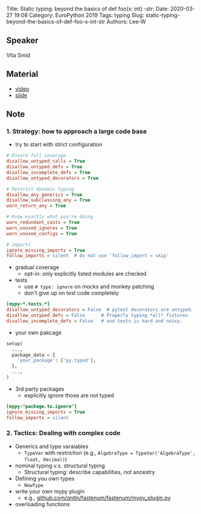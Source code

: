 Title: Static typing: beyond the basics of def foo(x: int) -str:
Date: 2020-03-27 19:08
Category: EuroPython 2019
Tags: typing
Slug: static-typing-beyond-the-basics-of-def-foo-x-int-str
Authors: Lee-W

## Speaker
Vita Smid

## Material
* [video](https://www.youtube.com/watch?v=UQo-ebJk4a4&feature=youtu.be)
* [slide](https://qntln.github.io/europython2019/#/)

## Note

### 1. Strategy: how to approach a large code base
* try to start with strict configuration

```ini
# Ensure full coverage
disallow_untyped_calls = True
disallow_untyped_defs = True
disallow_incomplete_defs = True
disallow_untyped_decorators = True

# Restrict dynamic typing
disallow_any_generics = True
disallow_subclassing_any = True
warn_return_any = True

# Know exactly what you're doing
warn_redundant_casts = True
warn_unused_ignores = True
warn_unused_configs = True

# imports
ignore_missing_imports = True
follow_imports = silent  # do not use 'follow_import = skip'
```

* gradual coverage
    * opt-in: only explicitly listed modules are checked
* tests
    * use `# type: ignore` on mocks and monkey patching
    * don't give up on test code completely

```ini
[mypy-*.tests.*]
disallow_untyped_decorators = False  # pytest decorators are untyped.
disallow_untyped_defs = False      # Properly typing *all* fixtures
disallow_incomplete_defs = False   # and tests is hard and noisy.
```

* your own pakcage

```python
setup(
  ...,
  package_data = {
    'your_package': ['py.typed'],
  },
  ...,
)
```

* 3rd party packages
    * explicitly ignore those are not typed

```ini
[mypy-"package.to.ignore"]
ignore_missing_imports = True
follow_imports = silent
```

### 2. Tactics: Dealing with complex code
* Generics and type varaiables
    * `TypeVar` with restriction (e.g., `AlgebraType = TypeVar('AlgebraType', float, Decimal)`)
* nominal typing v.s. structural typing
    * Structural typing: describe capabilities, not ancestry
* Defining you own types
    * `NewType`
* write your own mypy plugin
    * e.g., [ github.com/qntln/fastenum/fastenum/mypy_plugin.py](https://github.com/qntln/fastenum/blob/master/fastenum/mypy_plugin.py)
* overloading functions

